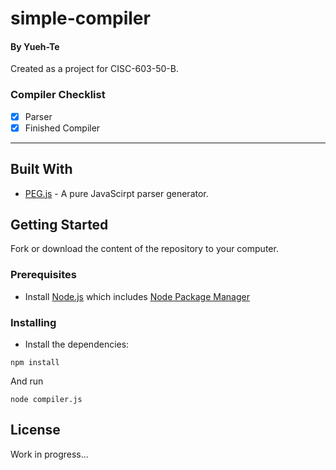 # simple-compiler

#### By Yueh-Te

Created as a project for CISC-603-50-B.

### Compiler Checklist

- [x] Parser
- [x] Finished Compiler

---

## Built With

* [PEG.js] - A pure JavaScirpt parser generator.

## Getting Started

Fork or download the content of the repository to your computer.

### Prerequisites

- Install [Node.js] which includes [Node Package Manager][npm]

### Installing

- Install the dependencies:

```
npm install
```

And run

```
node compiler.js
```

## License

Work in progress...

[node.js]: https://nodejs.org/
[npm]: https://www.npmjs.com/get-npm
[PEG.js]: https://pegjs.org/documentation
